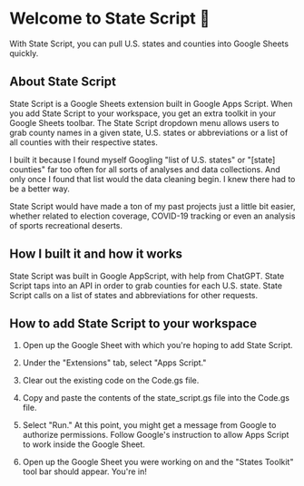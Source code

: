 # Welcome to State Script 👋

With State Script, you can pull U.S. states and counties into Google Sheets quickly.

## About State Script

State Script is a Google Sheets extension built in Google Apps Script. When you add State Script to your workspace, you get an extra toolkit in your Google Sheets toolbar. The State Script dropdown menu allows users to grab county names in a given state, U.S. states or abbreviations or a list of all counties with their respective states.

I built it because I found myself Googling "list of U.S. states" or "[state] counties" far too often for all sorts of analyses and data collections. And only once I found that list would the data cleaning begin. I knew there had to be a better way.

State Script would have made a ton of my past projects just a little bit easier, whether related to election coverage, COVID-19 tracking or even an analysis of sports recreational deserts.

## How I built it and how it works

State Script was built in Google AppScript, with help from ChatGPT. State Script taps into an API in order to grab counties for each U.S. state. State Script calls on a list of states and abbreviations for other requests.

## How to add State Script to your workspace

1. Open up the Google Sheet with which you're hoping to add State Script.

1. Under the "Extensions" tab, select "Apps Script."

1. Clear out the existing code on the Code.gs file.

1. Copy and paste the contents of the state_script.gs file into the Code.gs file.

1. Select "Run." At this point, you might get a message from Google to authorize permissions. Follow Google's instruction to allow Apps Script to work inside the Google Sheet.

1. Open up the Google Sheet you were working on and the "States Toolkit" tool bar should appear. You're in!  
